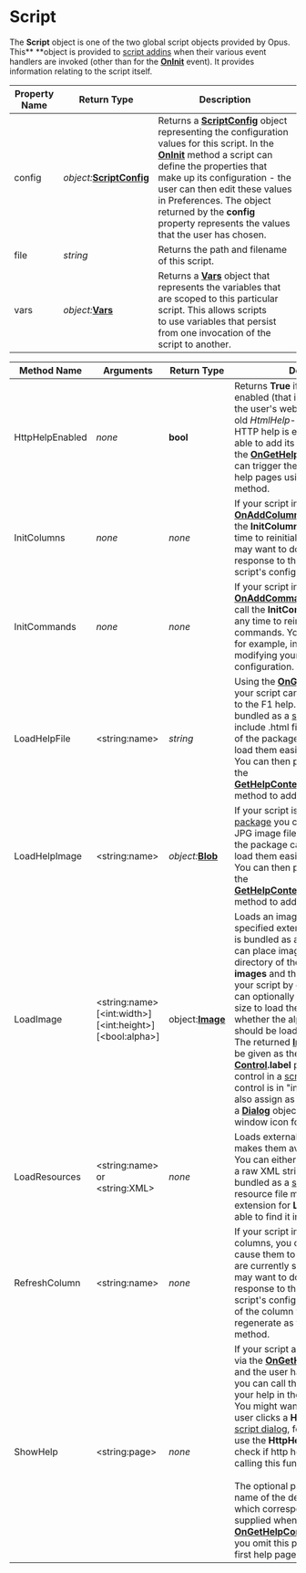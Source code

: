 # Script

The **Script** object is one of the two global script objects provided by Opus. This** **object is provided to [script addins](/Manual/scripting/script_add-ins/RAEDME.md) when their various event handlers are invoked (other than for the **[OnInit](../scripting_events/oninit.md)** event). It provides information relating to the script itself.

| Property Name | Return Type | Description |
| --- | --- | --- |
| config | *object:***[ScriptConfig](scriptconfig.md)** | Returns a **[ScriptConfig](scriptconfig.md)** object representing the configuration values for this script. In the **[OnInit](../scripting_events/oninit.md)** method a script can define the properties that make up its configuration - the user can then edit these values in Preferences. The object returned by the **config** property represents the values that the user has chosen. |
| file | *string* | Returns the path and filename of this script. |
| vars | *object:***[Vars](vars.md)** | Returns a **[Vars](vars.md)** object that represents the variables that are scoped to this particular script. This allows scripts to use variables that persist from one invocation of the script to another. |

| Method Name | **Arguments** | Return Type | Description |
| --- | --- | --- | --- |
| HttpHelpEnabled | *none* | **bool** | Returns **True** if local HTTP help is enabled (that is, if help is shown in the user's web browser), **False** if the old *HtmlHelp*-style help is enabled. If HTTP help is enabled, your script is able to add its own help pages via the **[OnGetHelpContent](../scripting_events/ongethelpcontent.md)** event, and it can trigger the display of its own help pages using the **ShowHelp** method. |
| InitColumns | *none* | *none* | If your script implements the **[OnAddColumns](../scripting_events/onaddcolumns.md)** event, you can call the **InitColumns** method at any time to reinitialize your columns. You may want to do this, for example, in response to the user modifying your script's configuration. |
| InitCommands | *none* | *none* | If your script implements the **[OnAddCommands](../scripting_events/onaddcommands.md)** event, you can call the **InitCommands** method at any time to reinitialize your commands. You may want to do this, for example, in response to the user modifying your script's configuration. |
| LoadHelpFile | \<string:name\> | *string* | Using the **[OnGetHelpContent](../scripting_events/ongethelpcontent.md)** event your script can add its own content to the F1 help. If your script is bundled as a [script package](/Manual/scripting/script_add-ins/script_package.md) you can include .html files in a sub-directory of the package called **help**, and then load them easily using this method. You can then pass the loaded data to the **[GetHelpContentData](gethelpcontentdata.md).AddHelpPage** method to add the page. |
| LoadHelpImage | \<string:name\> | *object:***[Blob](blob.md)** | If your script is bundled as a [script package](/Manual/scripting/script_add-ins/script_package.md) you can include PNG and JPG image files in a sub-directory of the package called **help**, and then load them easily using this method. You can then pass the loaded data to the **[GetHelpContentData](gethelpcontentdata.md).AddHelpImage** method to add the image. |
| LoadImage | \<string:name\>  <br />\[\<int:width\>\]  <br />\[\<int:height\>\]  <br />\[\<bool:alpha\>\] | object:**[Image](image.md)** | Loads an image file from the specified external file. If your script is bundled as a [script package](/Manual/scripting/script_add-ins/script_package.md) you can place image files in a sub-directory of the package called **images** and then load them from your script by giving their name. You can optionally specify the desired size to load the image at, and whether the alpha channel (if any) should be loaded or not.  <br />The returned **[Image](image.md)** object can be given as the value of the **[Control](control.md).label** property for a static control in a [script dialog](/Manual/scripting/script_dialogs/RAEDME.md) (when that control is in "image" mode). You can also assign as to the **icon** property of a **[Dialog](dialog.md)** object to specify a custom window icon for your script dialog. |
| LoadResources | \<string:name\> or  <br />\<string:XML\> | *none* | Loads external [script resources](/Manual/scripting/resources/RAEDME.md) and makes them available to the script. You can either provide a filename or a raw XML string. If your script is bundled as a [script package](/Manual/scripting/script_add-ins/script_package.md), the resource file must have a **.odxml** extension for **LoadResources** to be able to find it in the package. |
| RefreshColumn | \<string:name\> | *none* | If your script implements any custom columns, you can use this method to cause them to be regenerated if they are currently shown in any tabs. You may want to do this, for example, in response to the user modifying your script's configuration. Pass the name of the column you want to regenerate as the argument to this method. |
| ShowHelp | \<string:page\> | *none* | If your script adds its own help pages via the **[OnGetHelpContent](../scripting_events/ongethelpcontent.md)** event, and the user has http help enabled, you can call this method to display your help in the user's web browser. You might want to do this when the user clicks a **Help** button in your [script dialog](/Manual/scripting/script_dialogs/RAEDME.md), for example. You can use the **HttpHelpEnabled** method to check if http help is enabled before calling this function.<br /><br />The optional parameter must be the name of the desired page to show, which corresponds to the name you supplied when you added it in the **[OnGetHelpContent](../scripting_events/ongethelpcontent.md)** event handler. If you omit this parameter then your first help page will be shown. |

